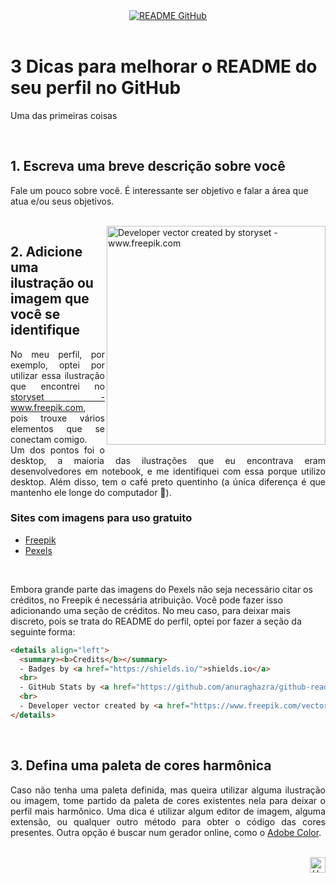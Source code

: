 <div id="top" align="center">
  <a href="https://github.com/elidianaandrade">
    <img alt="README GitHub" src="https://github.com/elidianaandrade/archstil-netflix-clone/blob/main/assets/img/archstil-screen.png?raw=true">
  </a>
</div>

<br>

<h1 align="left">
  3 Dicas para melhorar o README do seu perfil no GitHub
</h1>

<p align="justify">
 Uma das primeiras coisas 
</p>

<br>

<!-- DICA 1 -->
<h2 align="left" text-decoration="none">
1. Escreva uma breve descrição sobre você 
</h2>
<p align="v">
 Fale um pouco sobre você. É interessante ser objetivo e falar a área que atua e/ou seus objetivos. 
</p>

<br>

<img align="right" alt="Developer vector created by storyset - www.freepik.com" height="350" src="https://user-images.githubusercontent.com/97471199/164148375-75b79a9a-77a4-43df-b3fd-b6472d8a8670.png">


<!-- DICA 2 -->
<h2 align="left">
2. Adicione uma ilustração ou imagem que você se identifique
</h2>

<p align="justify">
 No meu perfil, por exemplo, optei por utilizar essa ilustração que encontrei no <a href="https://www.freepik.com/vectors/developer">storyset - www.freepik.com</a>, pois trouxe vários elementos que se conectam comigo.<br>
  Um dos pontos foi o desktop, a maioria das ilustrações que eu encontrava eram desenvolvedores em notebook, e me identifiquei com essa porque utilizo desktop. Além disso, tem o café preto quentinho (a única diferença é que mantenho ele longe do computador 🤣).<br>


<h3 align="left">
Sites com imagens para uso gratuito
</h3>

- <a href="https://www.freepik.com/vectors/developer">Freepik</a>
- <a href="https://www.pexels.com/">Pexels</a><br>

<br>

  Embora grande parte das imagens do Pexels não seja necessário citar os créditos, no Freepik é necessária atribuição. Você pode fazer isso adicionando uma seção de créditos. No meu caso, para deixar mais discreto, pois se trata do README do perfil, optei por fazer a seção da seguinte forma:
</p>

```html
<details align="left">
  <summary><b>Credits</b></summary> 
  - Badges by <a href="https://shields.io/">shields.io</a>
  <br>
  - GitHub Stats by <a href="https://github.com/anuraghazra/github-readme-stats">anuraghazra</a>
  <br>
  - Developer vector created by <a href="https://www.freepik.com/vectors/developer">storyset - www.freepik.com</a>
</details>
```

<br>

<!-- DICA 3 -->
<h2 align="left">
3. Defina uma paleta de cores harmônica
</h2>
<p align="justify">
  Caso não tenha uma paleta definida, mas queira utilizar alguma ilustração ou imagem, tome partido da paleta de cores existentes nela para deixar o perfil mais harmônico. Uma dica é utilizar algum editor de imagem, alguma extensão, ou qualquer outro método para obter o código das cores presentes.
  Outra opção é buscar num gerador online, como o <a href="https://color.adobe.com/pt/create/color-wheel">Adobe Color</a>.
</p>

<br>

<div align="right">
  <a href="#top">
    <img alt="Up" height="25" src="https://raw.githubusercontent.com/FortAwesome/Font-Awesome/6.x/svgs/solid/angle-up.svg">
  </a>
</div>
